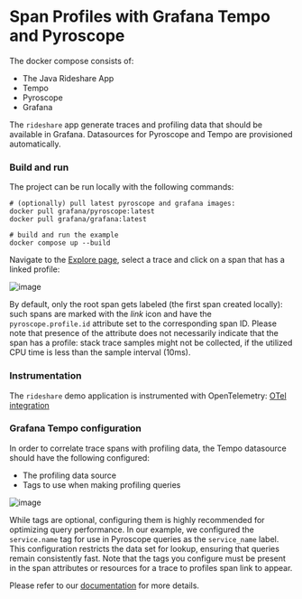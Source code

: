 # Span Profiles with Grafana Tempo and Pyroscope

The docker compose consists of:
- The Java Rideshare App
- Tempo
- Pyroscope
- Grafana

The `rideshare` app generate traces and profiling data that should be available in Grafana.
Datasources for Pyroscope and Tempo are provisioned automatically.

### Build and run

The project can be run locally with the following commands:

```shell
# (optionally) pull latest pyroscope and grafana images:
docker pull grafana/pyroscope:latest
docker pull grafana/grafana:latest

# build and run the example
docker compose up --build
```

Navigate to the [Explore page](http://localhost:3000/explore?schemaVersion=1&panes=%7B%22f36%22:%7B%22datasource%22:%22tempo%22,%22queries%22:%5B%7B%22refId%22:%22A%22,%22datasource%22:%7B%22type%22:%22tempo%22,%22uid%22:%22tempo%22%7D,%22queryType%22:%22traceqlSearch%22,%22limit%22:20,%22tableType%22:%22traces%22,%22filters%22:%5B%7B%22id%22:%22e73a615e%22,%22operator%22:%22%3D%22,%22scope%22:%22span%22%7D,%7B%22id%22:%22service-name%22,%22tag%22:%22service.name%22,%22operator%22:%22%3D%22,%22scope%22:%22resource%22,%22value%22:%5B%22rideshare.java.push.app%22%5D,%22valueType%22:%22string%22%7D%5D%7D%5D,%22range%22:%7B%22from%22:%22now-15m%22,%22to%22:%22now%22%7D%7D%7D&orgId=1), select a trace and click on a span that has a linked profile:

![image](https://github.com/grafana/otel-profiling-go/assets/12090599/31e33cd1-818b-4116-b952-c9ec7b1fb593)

By default, only the root span gets labeled (the first span created locally): such spans are marked with the _link_ icon
and have the `pyroscope.profile.id` attribute set to the corresponding span ID.
Please note that presence of the attribute does not necessarily
indicate that the span has a profile: stack trace samples might not be collected, if the utilized CPU time is
less than the sample interval (10ms).

### Instrumentation

The `rideshare` demo application is instrumented with OpenTelemetry: [OTel integration](https://github.com/grafana/otel-profiling-java)

### Grafana Tempo configuration

In order to correlate trace spans with profiling data, the Tempo datasource should have the following configured:
- The profiling data source
- Tags to use when making profiling queries

![image](https://github.com/grafana/pyroscope/assets/12090599/380ac574-a298-440d-acfb-7bc0935a3a7c)

While tags are optional, configuring them is highly recommended for optimizing query performance.
In our example, we configured the `service.name` tag for use in Pyroscope queries as the `service_name` label.
This configuration restricts the data set for lookup, ensuring that queries remain
consistently fast. Note that the tags you configure must be present in the span attributes or resources
for a trace to profiles span link to appear.

Please refer to our [documentation](https://grafana.com/docs/grafana/next/datasources/tempo/configure-tempo-data-source/#trace-to-profiles) for more details.
